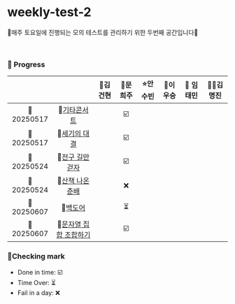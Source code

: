 # weekly-test-2
🍒매주 토요일에 진행되는 모의 테스트를 관리하기 위한 두번째 공간입니다🍒

<br>

### 🍒 Progress

|            |                                                                                                                        | 👑김건현 | 🐹문희주 | ⭐안수빈 | 💪이우승 | 👻 임태민 | 🐻‍❄️김명진 |
| :--------: | :---------------------------------------------------------------------------------------------------------------------: | :------: | :------: | :------: | :------: | :------: | :------------: |
| 📅20250517 |        📜[기타콘서트](https://www.acmicpc.net/problem/1497)        |       |    ☑️   |       |       |       |       |
| 📅20250517 |        📜[세기의 대결](https://www.acmicpc.net/problem/33679)        |       |    ☑️   |       |       |       |       |
| 📅20250524 |        📜[전구 길만 걷자](https://www.acmicpc.net/problem/17359)        |       |    ☑️   |       |       |       |       |
| 📅20250524 |        📜[산책 나온 춘배](https://www.acmicpc.net/problem/30412)        |       |    ❌   |       |       |       |       |
| 📅20250607 |        📜[백도어](https://www.acmicpc.net/problem/17396)        |       |    ⏳   |       |       |       |       |
| 📅20250607 |        📜[문자열 집합 조합하기](https://www.acmicpc.net/problem/25328)        |       |    ☑️   |       |       |       |       |
### 🍒Checking mark

- Done in time: ☑️ <br>
- Time Over: ⏳ <br>
- Fail in a day: ❌ <br>
